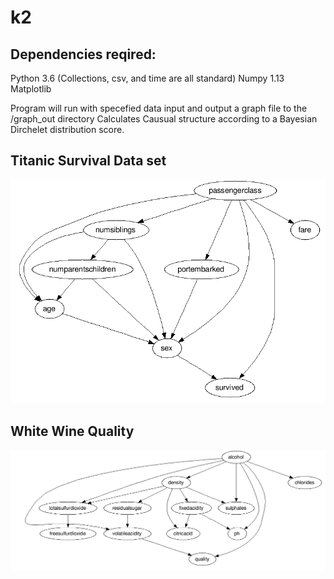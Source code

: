 # k2
## Dependencies reqired:

Python 3.6 (Collections, csv, and time are all standard)
Numpy 1.13
Matplotlib

Program will run with specefied data input and output a graph file to the /graph_out directory
Calculates Causual structure according to a Bayesian Dirchelet distribution score.
## Titanic Survival Data set
![alt tag](https://github.com/AaronHavens/structure_learning/blob/master/figs/titanic_graph.PNG)
## White Wine Quality
![alt tag](https://github.com/AaronHavens/structure_learning/blob/master/figs/whitewine_graph.PNG)
